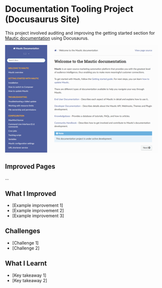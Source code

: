 # Documentation Tooling Project (Docusaurus Site)

This project involved auditing and improving the getting started section for [Mautic documentation](https://docs.mautic.org/en/5.2/) using Docusaurus.

![Mautic Documentation](./img/mautic-doc.png)

## Improved Pages
...

## What I Improved
- [Example improvement 1]
- [Example improvement 2]
- [Example improvement 3]

## Challenges
- [Challenge 1]
- [Challenge 2]

## What I Learnt
- [Key takeaway 1]
- [Key takeaway 2]
